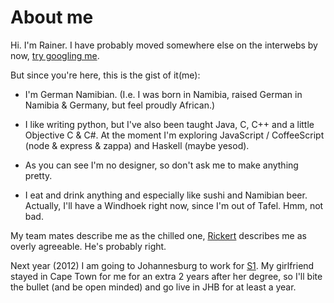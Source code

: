 About me
========

Hi. I'm Rainer. I have probably moved somewhere else on the interwebs by now, [try googling me](http://google.com/?q=Rainer+Dreyer).

But since you're here, this is the gist of it(me):

* I'm German Namibian. (I.e. I was born in Namibia, raised German in Namibia & 
  Germany, but feel proudly African.)

* I like writing python, but I've also been taught Java, C, C++ and a little 
  Objective C & C#. At the moment I'm exploring JavaScript / CoffeeScript (node & 
  express & zappa) and Haskell (maybe yesod).

* As you can see I'm no designer, so don't ask me to make anything pretty.

* I eat and drink anything and especially like sushi and Namibian beer. 
  Actually, I'll have a Windhoek right now, since I'm out of Tafel. Hmm, not bad.

My team mates describe me as the chilled one, [Rickert](~rmulder) describes me as overly agreeable. He's probably right.

Next year (2012) I am going to Johannesburg to work for [S1](http://s1.com). My girlfriend stayed in Cape Town for me for an extra 2 years after her degree, so I'll bite the bullet (and be open minded) and go live in JHB for at least a year.